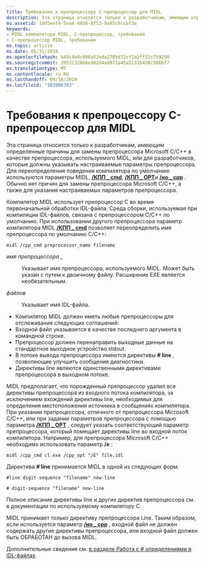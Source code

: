 ```yaml
---
title: Требования к препроцессору C-препроцессор для MIDL
description: Эта страница относится только к разработчикам, имеющим определенные причины для замены препроцессора Microsoft C/C++ в качестве препроцессора, используемого MIDL, или для разработчиков, которые должны указывать настраиваемые параметры препроцессора.
ms.assetid: 1dd5eef4-5ea4-4958-8f53-9a95c0ccbf3e
keywords:
- MIDL компилятора MIDL, C-препроцессор, требования
- C-препроцессор MIDL, требования
ms.topic: article
ms.date: 05/31/2018
ms.openlocfilehash: b49c4e0c086a52eda2705d72cf2a2ff22c759290
ms.sourcegitcommit: 2d531328b6ed82d4ad971a45a5131b430c5866f7
ms.translationtype: MT
ms.contentlocale: ru-RU
ms.lasthandoff: 09/16/2019
ms.locfileid: "103986703"
---
```

# <a name="c-preprocessor-requirements-for-midl"></a>Требования к препроцессору C-препроцессор для MIDL

Эта страница относится только к разработчикам, имеющим определенные причины для замены препроцессора Microsoft C/C++ в качестве препроцессора, используемого MIDL, или для разработчиков, которые должны указывать настраиваемые параметры препроцессора. Для переопределения поведения компилятора по умолчанию используются параметры MIDL, [**/КПП \_ cmd**](-cpp-cmd.md), [**/КПП \_ OPT**](-cpp-opt.md)и [**/но \_ cpp**](-no-cpp-nocpp.md) . Обычно нет причин для замены препроцессора Microsoft C/C++, а также для указания настраиваемых параметров препроцессора.

Компилятор MIDL использует препроцессор C во время первоначальной обработки IDL-файла. Среда сборки, используемая при компиляции IDL-файлов, связана с препроцессором C/C++ по умолчанию. При использовании другого препроцессора параметр компилятора MIDL [**/КПП \_ cmd**](-cpp-cmd.md) позволяет переопределить имя препроцессора по умолчанию C/C++:

``` syntax
midl /cpp_cmd preprocessor_name filename
```

<dl> <dt>

<span id="preprocessor_name"></span><span id="PREPROCESSOR_NAME"></span>*имя препроцессора \_*
</dt> <dd>

Указывает имя препроцессора, используемого MIDL. Может быть указан с путем к двоичному файлу. Расширение EXE является необязательным.

</dd> <dt>

<span id="filename"></span><span id="FILENAME"></span>*файлов*
</dt> <dd>

Указывает имя IDL-файла.

</dd> </dl>

-   Компилятор MIDL должен иметь любые препроцессоры для отслеживания следующих соглашений:
-   Входной файл указывается в качестве последнего аргумента в командной строке.
-   Препроцессор должен перенаправить выходные данные на стандартное выходное устройство stdout.
-   В потоке вывода препроцессора имеются директивы **\# line** , позволяющие улучшить сообщения диагностики.
-   Директивы line являются единственными директивами препроцессора в выходном потоке.

MIDL предполагает, что порожденный препроцессор удалил все директивы препроцессора из входного потока компилятора, за исключением вхождений директивы line, необходимых для определения местоположения источника в сообщениях компилятора. При указании препроцессора, отличного от препроцессора Microsoft C/C++, или при задании параметров препроцессора с помощью параметра [**/КПП \_ OPT**](-cpp-opt.md) , следует указать соответствующий параметр препроцессора, который помещает директивы line во входной поток компилятора. Например, для препроцессора Microsoft C/C++ необходимо использовать параметр **/e** :

``` syntax
midl /cpp_cmd cl.exe /cpp_opt "/E" file.idl
```

Директива **\# line** принимается MIDL в одной из следующих форм:

``` syntax
#line digit-sequence "filename" new-line
 
# digit-sequence "filename" new-line
```

Полное описание директивы line и других директив препроцессора см. в документации по используемому компилятору C.

MIDL принимает только директиву препроцессора Line. Таким образом, если используется параметр [**/но \_ cpp**](-no-cpp-nocpp.md) , входной файл не должен содержать другие директивы препроцессора, или входной файл должен быть ОБРАБОТАН до вызова MIDL.

Дополнительные сведения см. [в разделе Работа с \# определениями в IDL-файлах](dealing-with-defines-in-idl-files-2.md).

 

 




